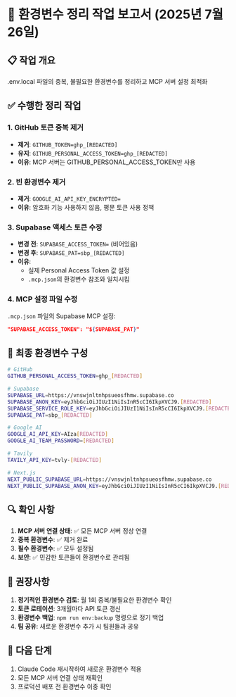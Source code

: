 # 🧹 환경변수 정리 작업 보고서 (2025년 7월 26일)

## 📋 작업 개요

.env.local 파일의 중복, 불필요한 환경변수를 정리하고 MCP 서버 설정 최적화

## ✅ 수행한 정리 작업

### 1. **GitHub 토큰 중복 제거**

- **제거**: `GITHUB_TOKEN=ghp_[REDACTED]`
- **유지**: `GITHUB_PERSONAL_ACCESS_TOKEN=ghp_[REDACTED]`
- **이유**: MCP 서버는 GITHUB_PERSONAL_ACCESS_TOKEN만 사용

### 2. **빈 환경변수 제거**

- **제거**: `GOOGLE_AI_API_KEY_ENCRYPTED=`
- **이유**: 암호화 기능 사용하지 않음, 평문 토큰 사용 정책

### 3. **Supabase 액세스 토큰 수정**

- **변경 전**: `SUPABASE_ACCESS_TOKEN=` (비어있음)
- **변경 후**: `SUPABASE_PAT=sbp_[REDACTED]`
- **이유**:
  - 실제 Personal Access Token 값 설정
  - `.mcp.json`의 환경변수 참조와 일치시킴

### 4. **MCP 설정 파일 수정**

`.mcp.json` 파일의 Supabase MCP 설정:

```json
"SUPABASE_ACCESS_TOKEN": "${SUPABASE_PAT}"
```

## 📑 최종 환경변수 구성

```bash
# GitHub
GITHUB_PERSONAL_ACCESS_TOKEN=ghp_[REDACTED]

# Supabase
SUPABASE_URL=https://vnswjnltnhpsueosfhmw.supabase.co
SUPABASE_ANON_KEY=eyJhbGciOiJIUzI1NiIsInR5cCI6IkpXVCJ9.[REDACTED]
SUPABASE_SERVICE_ROLE_KEY=eyJhbGciOiJIUzI1NiIsInR5cCI6IkpXVCJ9.[REDACTED]
SUPABASE_PAT=sbp_[REDACTED]

# Google AI
GOOGLE_AI_API_KEY=AIza[REDACTED]
GOOGLE_AI_TEAM_PASSWORD=[REDACTED]

# Tavily
TAVILY_API_KEY=tvly-[REDACTED]

# Next.js
NEXT_PUBLIC_SUPABASE_URL=https://vnswjnltnhpsueosfhmw.supabase.co
NEXT_PUBLIC_SUPABASE_ANON_KEY=eyJhbGciOiJIUzI1NiIsInR5cCI6IkpXVCJ9.[REDACTED]
```

## 🔍 확인 사항

1. **MCP 서버 연결 상태**: ✅ 모든 MCP 서버 정상 연결
2. **중복 환경변수**: ✅ 제거 완료
3. **필수 환경변수**: ✅ 모두 설정됨
4. **보안**: ✅ 민감한 토큰들이 환경변수로 관리됨

## 📝 권장사항

1. **정기적인 환경변수 검토**: 월 1회 중복/불필요한 환경변수 확인
2. **토큰 로테이션**: 3개월마다 API 토큰 갱신
3. **환경변수 백업**: `npm run env:backup` 명령으로 정기 백업
4. **팀 공유**: 새로운 환경변수 추가 시 팀원들과 공유

## 🚀 다음 단계

1. Claude Code 재시작하여 새로운 환경변수 적용
2. 모든 MCP 서버 연결 상태 재확인
3. 프로덕션 배포 전 환경변수 이중 확인
